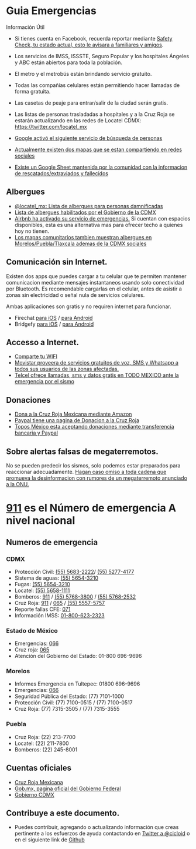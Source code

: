 # Guia Emergencias

Información Útil

  - Si tienes cuenta en Facebook, recuerda reportar mediante [Safety Check, tu estado actual, esto le avisara a familiares y amigos](https://www.facebook.com/safetycheck/rabosa-puebla-mexico-earthquake-sep19-2017/about/).
  - Los servicios de IMSS, ISSSTE, Seguro Popular y los hospitales Ángeles y ABC están abiertos para toda la población.
  - El metro y el metrobús están brindando servicio gratuito.
  - Todas las compañías celulares están permitiendo hacer llamadas de forma gratuita.
  - Las casetas de peaje para entrar/salir de la ciudad serán gratis.
  - Las listas de personas trasladadas a hospitales y a la Cruz Roja se estarán actualizando en las redes de Locatel CDMX: https://twitter.com/locatel_mx
  - [Google activó el siguiente servicio de búsqueda de personas](https://google.org/personfinder/2017-puebla-mexico-earthquake/)

  - [Actualmente existen dos mapas que se estan compartiendo en redes
  sociales](http://www.guiaemergencias.com/mapas/)
  - [Existe un Google Sheet mantenida por la comunidad con la informacion de rescatados/extraviados y fallecidos](http://bit.ly/RescatadosMX)
  
## Albergues

  - [@locatel_mx: Lista de albergues para personas damnificadas](https://twitter.com/locatel_mx/status/910407429631778816)
  - [Lista de albergues habilitados por el Gobierno de la CDMX](https://l.facebook.com/l.php?u=http%3A%2F%2Fwww.cdmx.gob.mx%2Fcomunicacion%2Fnota%2Flistado-de-albergues-cdmx&h=ATOA2fIIP3_6sQocihRg1oyPpHZ7EB05lo92JdoEkgbSgpSZRf84GWBeXrhUgdeg4b1u2k-bvzap4na5e-xDV0Pkf0dyOTe_5vZ1DhA9Hp4_fwY9T9rk7YWvFzq7iWHd5MKSVtEse388iSmSDyQg-DurB0Dt-h-_ZkfH7KPY_4PsZNEuC03z4fHRk5gDEey3J_lcrRvxVwyDMA0fYj6sjpaXxa2fp22kRt2MXT8CX3lZwTM3li9f9o7oM_kJw0XH3ep-WI9ZSH8yGmvVkK763TLCxp172WnsKeW3WEb8)
  - [Airbnb ha activado su servicio de emergencias.](https://www.airbnb.com/welcome/evacuees/terremotoenmexico) Si cuentan con espacios disponibles, esta es una alternativa mas para ofrecer techo a quienes hoy no tienen.
  - [Los mapas comunitarios tambien muestran albergues en Morelos/Puebla/Tlaxcala ademas de la CDMX
  sociales](http://www.guiaemergencias.com/mapas/)

## Comunicación sin Internet.

 Existen dos apps que puedes cargar a tu celular que te permiten mantener comunicacion mediante mensajes instantaneos usando solo conectividad por Bluetooth. Es recomendable cargarlas en el celular, antes de asistir a zonas sin electricidad o señal nula de servicios celulares.

 Ambas aplicaciones son gratis y no requiren internet para funcionar.

 - Firechat [para iOS](https://itunes.apple.com/app/id719829352?mt=8&&referrer=click%3Dfa8e96a1-ae30-440a-9ff9-b677e32bf27f) / [para Android](https://play.google.com/store/apps/details?id=com.opengarden.firechat)
 - Bridgefy [para iOS](https://itunes.apple.com/mx/app/bridgefy/id975776347) / [para Android](https://play.google.com/store/apps/details?id=me.bridgefy.main)

## Accesso a Internet.

- [Comparte tu WIFI](/wifi)
- [Movistar proveera de servicios gratuitos de voz, SMS y Whatsapp a todos sus usuarios de las zonas afectadas.](https://twitter.com/MovistarMX/status/910311132077936640)
- [Telcel ofrece llamadas, sms y datos gratis en TODO MEXICO ante la emergencia por el sismo](https://twitter.com/Telcel/status/910339232647995392)

## Donaciones

- [Dona a la Cruz Roja Mexicana mediante Amazon](https://www.amazon.com.mx/b?ie=UTF8&node=17290014011&pf_rd_p=f0aeab75-03f7-49aa-8b87-a4c78e1f0f04&pf_rd_r=P7WXXWY44CSQQMPKH0PA)
- [Paypal tiene una pagina de Donacion a la Cruz Roja](https://www.paypal.com/mx/webapps/mpp/donar/institution?name=redCross)
- [Topos México esta aceptando donaciones mediante transferencia bancaria y Paypal](https://twitter.com/topos/status/908000616575680512)



## Sobre alertas falsas de megaterremotos.

No se pueden predecir los sismos, solo podemos estar preparados para reaccionar adecuadamente. [Hagan caso omiso a toda cadena que promueva la desinformacion con rumores de un megaterremoto anunciado a la ONU.](http://cadenasfalsas.com/2017/09/alerta-sobre-megaterremoto-en-mexico-en-las-proximas-48-horas/)


# [911](tel:911) es el Número de emergencia **A nivel nacional**
## Numeros de emergencia

### CDMX

- Protección Civil:  [(55) 5683-2222](tel:+52-55-5683-2222)/ [(55) 5277-4177](tel:+52-55-5277-4177)
- Sistema de aguas: [(55) 5654-3210](tel:+52-55-5654-3210)
- Fugas: [(55) 5654-3210](tel:+52-55-5654-3210)
- Locatel: [(55) 5658-1111](tel:+52-55-5658-1111)
- Bomberos: [911](tel:911) / [(55) 5768-3800](tel:+52-55-5768-3800) / [(55) 5768-2532](tel:+52-55-5768-2532)
- Cruz Roja: [911](tel:911) / [065](tel:065) / [(55) 5557-5757](tel:+52-55-5557-5757)
- Reporte fallas CFE: [071](tel:071)
- Información IMSS: [01-800-623-2323](tel:01-800-623-2323)


### Estado de México

- Emergencias: [066](tel:066)
- Cruz roja: [065](tel:065)
- Atención del Gobierno del Estado: 01-800 696-9696

### Morelos

- Informes Emergencia en Tultepec: 01800 696-9696
- Emergencias: [066](tel:066)
- Seguridad Pública del Estado: (77) 7101-1000
- Protección Civil: (77) 7100-0515 / (77) 7100-0517
- Cruz Roja: (77) 7315-3505 / (77) 7315-3555

### Puebla

- Cruz Roja: (22) 213-7700
- Locatel: (22) 211-7800
- Bomberos: (22) 245-8001

## Cuentas oficiales

- [Cruz Roja Mexicana](https://twitter.com/CruzRoja_MX)
- [Gob.mx, pagina oficial del Gobierno Federal](https://twitter.com/gobmx)
- [Gobierno CDMX](https://twitter.com/gobcdmx)

## Contribuye a este documento.

- Puedes contribuir, agregando o actualizando información que creas pertinente
  a los esfuerzos de ayuda contactando en [Twitter a @cicloid](https://twitter.com/cicloid) o en el siguiente link de [Github](https://github.com/guiaemergencias/guiaemergencias.github.io)
